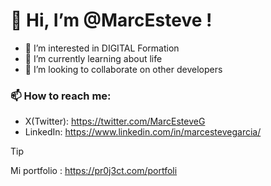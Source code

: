# 👋 Hi, I’m @MarcEsteve !
- 👀 I’m interested in DIGITAL Formation
- 🌱 I’m currently learning about life
- 💞️ I’m looking to collaborate on other developers

### 📫 How to reach me:
- X(Twitter): https://twitter.com/MarcEsteveG
- LinkedIn: https://www.linkedin.com/in/marcestevegarcia/

>[!TIP]
> Mi portfolio : https://pr0j3ct.com/portfoli